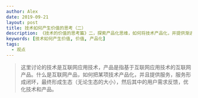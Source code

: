 ```yaml
---
author: Alex
date: 2019-09-21
layout: post
title: 技术如何产生价值的思考（二）
description: 《技术的价值的思考篇》二，探索产品化思维，如何将技术产品化，并提供渐进式服务。站在产品的角度来看技术，分析「数据 -> 技术 -> 产品化 -> 服务」的思路和可行性，以及该过程所需要的技术支持。
keywords: [技术如何产生价值, 价值, 产品化]
tags:
  - 观点
---
```


> 这里讨论的技术是互联网应用技术，产品是指基于互联网应用技术的互联网产品。什么是互联网产品，如何把某项技术产品化，并且提供服务，服务形成闭环，最终形成生态（无论生态的大小），然后其中的用户需求反馈，优化技术和产品。

<!-- - 什么是互联网产品
- 互联网产品的核心以及所需要配套设施
  - 配套设施的技术支持和技术方案
- 技术产品化的三个阶段
  1. 使用对的技术实现核心业务流程
  2. 基于核心流程进行技术积累，增加技术壁垒
  3. 基于核心流程和技术积累，打造一个生态闭环，提供渐进式服务，能产生稳定的现金流，产品稳定持续发展。
     1. 通过对普通使用者免费，尽可能多地接触使用者
     2. 进行市场化
     3. 商务合作
     4. 收集用户反馈，更好改进产品
- 最终目标
  - 通过把技术产品化，提供能提高效率的服务，产生价值，从而产生利润，走可持续发展之路

安卓自动化脚本市场的构想与三个阶段

1. 基于安卓无障碍功能，提供两个核心功能：
   1. 根据通过录制屏幕的操作转换成一段系统 action（action 制作者）
   2. 通过「发现」找到自己想要做的自动化操作
2. 做好一定的自动化脚步的技术积累，调查普通用户的需求
3. 把以上技术产品化
   1. 通过针对专业人士提供服务
   2. 对开发者做好接入准备
   3. 商务合作 -->

